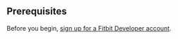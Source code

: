 ## Prerequisites

Before you begin, [sign up for a Fitbit Developer account](https://dev.fitbit.com).

